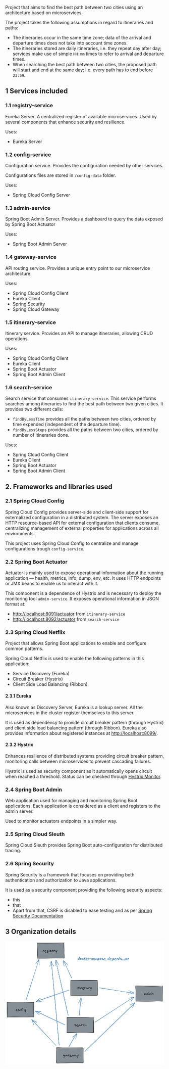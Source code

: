 Project that aims to find the best path between two cities using an 
  architecture based on microservices.

The project takes the following assumptions in regard to itineraries and paths:

- The itineraries occur in the same time zone; data of the arrival and departure times 
  does not take into account time zones.
- The itineraries stored are daily itineraries, i.e. they repeat day after day; 
  services make use of simple `HH:mm` times to refer to arrival and departure times.
- When searching the best path between two cities, the proposed path will start and end 
  at the same day; i.e. every path has to end before `23:59`.

## 1 Services included

### 1.1 registry-service

Eureka Server. A centralized register of available microservices. Used by several 
  components that enhance security and resilience.

Uses:
- Eureka Server

### 1.2 config-service

Configuration service. Provides the configuration needed by other services.

Configurations files are stored in `/config-data` folder.

Uses:
- Spring Cloud Config Server

### 1.3 admin-service

Spring Boot Admin Server. Provides a dashboard to query the data exposed by Spring Boot
Actuator

Uses:
- Spring Boot Admin Server

### 1.4 gateway-service

API routing service. Provides a unique entry point to our microservice architecture.

Uses:
- Spring Cloud Config Client
- Eureka Client
- Spring Security
- Spring Cloud Gateway

### 1.5 itinerary-service

Itinerary service. Provides an API to manage itineraries, allowing CRUD operations.

Uses:
- Spring Cloud Config Client
- Eureka Client
- Spring Boot Actuator
- Spring Boot Admin Client

### 1.6 search-service

Search service that consumes `itinerary-service`. This service performs searches among 
  itineraries to find the best path between two given cities. It provides two different calls:
- `findByLessTime` provides all the paths between two cities, ordered by time expended 
  (independent of the departure time).
- `findByLessSteps` provides all the paths between two cities, ordered by number of 
  itineraries done.

Uses:
- Spring Cloud Config Client
- Eureka Client
- Spring Boot Actuator
- Spring Boot Admin Client

## 2. Frameworks and libraries used

### 2.1 Spring Cloud Config

Spring Cloud Config provides server-side and client-side support for externalized 
  configuration in a distributed system. The server exposes an HTTP resource-based API 
  for external configuration that clients consume, centralizing management of external 
  properties for applications across all environments.

This project uses Spring Cloud Config to centralize and manage configurations trough 
  `config-service`.

### 2.2 Spring Boot Actuator

Actuator is mainly used to expose operational information about 
  the running application — health, metrics, info, dump, env, etc. It uses HTTP endpoints 
  or JMX beans to enable us to interact with it.

This component is a dependence of Hystrix and is necessary to deploy the monitoring
  tool `admin-service`. It exposes operational information in JSON format at:
- <http://localhost:8091/actuator> from `itinerary-service`
- <http://localhost:8092/actuator> from `search-service`

### 2.3 Spring Cloud Netflix

Project that allows Spring Boot applications to enable and configure common patterns. 

Spring Cloud Netflix is used to enable the following patterns in this application:
- Service Discovery (Eureka)
- Circuit Breaker (Hystrix)
- Client Side Load Balancing (Ribbon)

#### 2.3.1 Eureka

Also known as Discovery Server, Eureka is a lookup server. All the microservices in the
  cluster register themselves to this server.

It is used as dependency to provide circuit breaker pattern (through Hystrix) and 
  client side load balancing pattern (through Ribbon). Eureka also provides information 
  about registered instances at <http://localhost:8099/>.

#### 2.3.2 Hystrix

Enhances resilience of distributed systems providing circuit breaker pattern, monitoring
  calls between microservices to prevent cascading failures.

Hystrix is used as security component as it automatically opens circuit when reached a 
  threshold. Status can be checked through
  [Hystrix Monitor](http://localhost:8092/hystrix/monitor?stream=http%3A%2F%2Flocalhost%3A8092%2Factuator%2Fhystrix.stream%20).

### 2.4 Spring Boot Admin

Web application used for managing and monitoring Spring Boot applications. Each 
  application is considered as a client and registers to the admin server.

Used to monitor actuators endpoints in a simpler way.

### 2.5 Spring Cloud Sleuth

Spring Cloud Sleuth provides Spring Boot auto-configuration for distributed tracing.

### 2.6 Spring Security

Spring Security is a framework that focuses on providing both authentication and 
  authorization to Java applications.

It is used as a security component providing the following security aspects:

- this
- that
- Apart from that, CSRF is disabled to ease testing and as per [Spring Security 
  Documentation](https://docs.spring.io/autorepo/docs/spring-security/4.0.0.RELEASE/reference/html/csrf.html#when-to-use-csrf-protection)

## 3 Organization details

![depends_on](./readme-images/depends_on.png)


